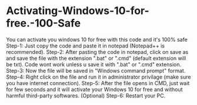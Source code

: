 # Activating-Windows-10-for-free.-100-Safe
You can activate you windows 10 for free with this code and it's 100% safe
Step-1: Just copy the code and paste it in notepad (Notepad++ is recommended).
Step-2: After pasting the code in notepad, click on save as and save the file with the extension ".bat" or ".cmd" (default extension will be txt). Code wont work unless u save it with ".bat" or ".cmd" extension.
Step-3: Now the file will be saved in "Windows command prompt" format.
Step-4: Right click on the file and run it in administrator privilage (make sure you have internet connection).
Step-5: After the file opens in CMD, just wait for few seconds and it will activate your Windows 10 for free and without harmful third-party softwares.
(Optional) Step-6: Restart your PC.
